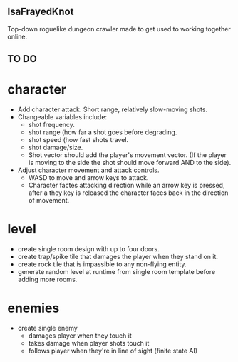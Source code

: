 ## IsaFrayedKnot
Top-down roguelike dungeon crawler made to get used to working together online.

## TO DO
# character
* Add character attack. Short range, relatively slow-moving shots. 
* Changeable variables include: 
	* shot frequency.
	* shot range (how far a shot goes before degrading.
	* shot speed (how fast shots travel.
	* shot damage/size.
	* Shot vector should add the player's movement vector. (If the player is moving to the side the shot should move forward AND to the side).
* Adjust character movement and attack controls.
	* WASD to move and arrow keys to attack.
 	* Character factes attacking direction while an arrow key is pressed, after a they key is released the character faces back in the direction of 
movement.

# level
 * create single room design with up to four doors.
 * create trap/spike tile that damages the player when they stand on it.
 * create rock tile that is impassible to any non-flying entity.
 * generate random level at runtime from single room template before adding more rooms.
  
# enemies
 * create single enemy
 	* damages player when they touch it
 	* takes damage when player shots touch it
 	* follows player when they're in line of sight (finite state AI)
